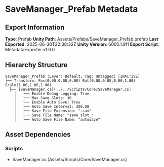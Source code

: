 ﻿# SaveManager_Prefab Metadata

## Export Information
**Type**: Prefab
**Unity Path**: Assets/Prefabs/SaveManager_Prefab.prefab
**Last Exported**: 2025-06-30T22:38:32Z
**Unity Version**: 6000.1.9f1
**Export Script**: MetadataExporter v1.0.0

## Hierarchy Structure
```
SaveManager_Prefab (Layer: Default, Tag: Untagged) [INACTIVE]
├── Transform: Pos(0.00,0.00,0.00) Rot(0.00,0.00,0.00,1.00) Scale(1.00,1.00,1.00)
  ├── [SaveManager.cs](../../Scripts/Core/SaveManager.cs)
    │   └── Enable Debug Logging: True
    │   └── Max Save Slots: 10
    │   └── Enable Auto Save: True
    │   └── Auto Save Interval: 300.00
    │   └── Save File Extension: ".sav"
    │   └── Save File Name: "save_slot_"
    │   └── Auto Save File Name: "autosave"
```

## Asset Dependencies
### Scripts
- SaveManager.cs (Assets/Scripts/Core/SaveManager.cs)

